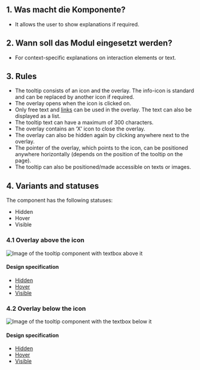 ## 1. Was macht die Komponente?
* It allows the user to show explanations if required.


## 2. Wann soll das Modul eingesetzt werden?
* For context-specific explanations on interaction elements or text.


## 3. Rules
* The tooltip consists of an icon and the overlay. The info-icon is standard and can be replaced by another icon if required.
* The overlay opens when the icon is clicked on.
* Only free text and [links](https://digital.sbb.ch/de/webapps/components/link) can be used in the overlay. The text can also be displayed as a list.
* The tooltip text can have a maximum of 300 characters.
* The overlay contains an ‘X’ icon to close the overlay.
* The overlay can also be hidden again by clicking anywhere next to the overlay.
* The pointer of the overlay, which points to the icon, can be positioned anywhere horizontally (depends on the position of the tooltip on the page).
* The tooltip can also be positioned/made accessible on texts or images.


## 4. Variants and statuses
The component has the following statuses:
* Hidden
* Hover
* Visible

### 4.1 Overlay above the icon
![Image of the tooltip component with textbox above it](https://raw.githubusercontent.com/sbb-design-systems/sbb-design-system/master/webapp/components/tooltip/images/tooltip_above.png 'class: image')

#### Design specification
* [Hidden](https://sbb.invisionapp.com/d/main#/console/17140415/355318612/inspect)
* [Hover](https://sbb.invisionapp.com/d/main#/console/17140415/355318613/inspect)
* [Visible](https://sbb.invisionapp.com/d/main#/console/17140415/355318614/inspect)

### 4.2 Overlay below the icon
![Image of the tooltip component with the textbox below it](https://raw.githubusercontent.com/sbb-design-systems/sbb-design-system/master/webapp/components/tooltip/images/tooltip_underneath.png 'class: image')

#### Design specification
* [Hidden](https://sbb.invisionapp.com/d/main#/console/17140415/355318612/inspect)
* [Hover](https://sbb.invisionapp.com/d/main#/console/17140415/355318613/inspect)
* [Visible](https://sbb.invisionapp.com/d/main#/console/17140415/355318615/inspect)

